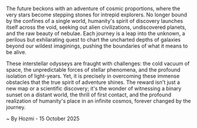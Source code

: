 
The future beckons with an adventure of cosmic proportions, where the very stars become stepping stones for intrepid explorers. No longer bound by the confines of a single world, humanity's spirit of discovery launches itself across the void, seeking out alien civilizations, undiscovered planets, and the raw beauty of nebulae. Each journey is a leap into the unknown, a perilous but exhilarating quest to chart the uncharted depths of galaxies beyond our wildest imaginings, pushing the boundaries of what it means to be alive.

These interstellar odysseys are fraught with challenges: the cold vacuum of space, the unpredictable forces of stellar phenomena, and the profound isolation of light-years. Yet, it is precisely in overcoming these immense obstacles that the true spirit of adventure shines. The reward isn't just a new map or a scientific discovery; it's the wonder of witnessing a binary sunset on a distant world, the thrill of first contact, and the profound realization of humanity's place in an infinite cosmos, forever changed by the journey.

~ By Hozmi - 15 October 2025
